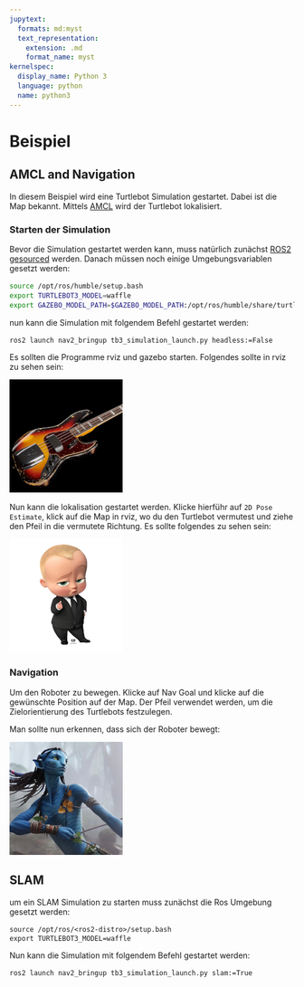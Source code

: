 ```yaml
---
jupytext:
  formats: md:myst
  text_representation:
    extension: .md
    format_name: myst
kernelspec:
  display_name: Python 3
  language: python
  name: python3
---
```


# Beispiel

## AMCL and Navigation

In diesem Beispiel wird eine Turtlebot Simulation gestartet. Dabei ist die Map bekannt. Mittels [AMCL](https://roboticsknowledgebase.com/wiki/state-estimation/adaptive-monte-carlo-localization/) wird der Turtlebot lokalisiert.

### Starten der Simulation

Bevor die Simulation gestartet werden kann, muss natürlich zunächst [ROS2 gesourced](ros2/setup/sourcen) werden. Danach müssen noch einige Umgebungsvariablen gesetzt werden:

```bash
source /opt/ros/humble/setup.bash
export TURTLEBOT3_MODEL=waffle
export GAZEBO_MODEL_PATH=$GAZEBO_MODEL_PATH:/opt/ros/humble/share/turtlebot3_gazebo/models
```

nun kann die Simulation mit folgendem Befehl gestartet werden:

```bash
ros2 launch nav2_bringup tb3_simulation_launch.py headless:=False
```

Es sollten die Programme rviz und gazebo starten. Folgendes sollte in rviz zu sehen sein:

![rviz](./base.png)


Nun kann die lokalisation gestartet werden. Klicke hierführ auf `2D Pose Estimate`, klick auf die Map in rviz, wo du den Turtlebot vermutest und ziehe den Pfeil in die vermutete Richtung. Es sollte folgendes zu sehen sein:

![pos](./pos.png)

### Navigation

Um den Roboter zu bewegen. Klicke auf Nav Goal und klicke auf die gewünschte Position auf der Map. Der Pfeil verwendet werden, um die Zielorientierung des Turtlebots festzulegen.


Man sollte nun erkennen, dass sich der Roboter bewegt:

![nav](./nav.png)


## SLAM

um ein SLAM Simulation zu starten muss zunächst die Ros Umgebung gesetzt werden:

```
source /opt/ros/<ros2-distro>/setup.bash
export TURTLEBOT3_MODEL=waffle
```


Nun kann die Simulation mit folgendem Befehl gestartet werden:

```
ros2 launch nav2_bringup tb3_simulation_launch.py slam:=True
```







